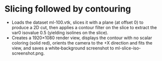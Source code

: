 # Slicing followed by contouring

- Loads the dataset ml-100.vtk, slices it with a plane (at offset 0) to produce a 2D cut, then applies a contour filter on the slice to extract the var0 isovalue 0.5 (yielding isolines on the slice).
- Creates a 1920×1080 render view, displays the contour with no scalar coloring (solid red), orients the camera to the +X direction and fits the view, and saves a white‑background screenshot to ml-slice-iso-screenshot.png.
